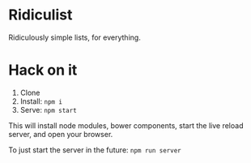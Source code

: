 Ridiculist
==========

Ridiculously simple lists, for everything.


# Hack on it

1. Clone
2. Install: `npm i`
3. Serve: `npm start`

This will install node modules, bower components, start the live reload server, and open your browser.

To just start the server in the future:
`npm run server`
